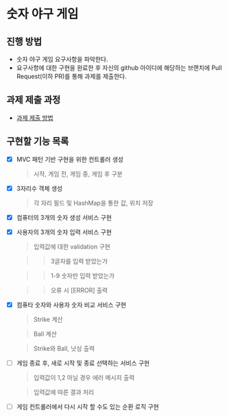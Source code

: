# 숫자 야구 게임
## 진행 방법
* 숫자 야구 게임 요구사항을 파악한다.
* 요구사항에 대한 구현을 완료한 후 자신의 github 아이디에 해당하는 브랜치에 Pull Request(이하 PR)를 통해 과제를 제출한다.

## 과제 제출 과정
* [과제 제출 방법](https://github.com/next-step/nextstep-docs/tree/master/precourse)


## 구현할 기능 목록

- [X] MVC 패턴 기반 구현을 위한 컨트롤러 생성
  
  > 시작, 게임 전, 게임 중, 게임 후 구분
- [X] 3자리수 객체 생성
  
  > 각 자리 필드 및 HashMap을 통한 값, 위치 저장
- [X] 컴퓨터의 3개의 숫자 생성 서비스 구현
- [X] 사용자의 3개의 숫자 입력 서비스 구현
  
  > 입력값에 대한 validation 구현
  
  >>3글자를 입력 받았는가

  >>1-9 숫자만 입력 받았는가
  
  >> 오류 시 [ERROR] 출력
- [X] 컴퓨타 숫자와 사용자 숫자 비교 서비스 구현
  
  > Strike 계산

  > Ball 계산

  > Strike와 Ball, 낫싱 출력
- [ ] 게임 종료 후, 새로 시작 및 종료 선택하는 서비스 구현
  
  > 입력값이 1,2 아닐 경우 에러 메시지 출력

  > 입력값에 따른 결과 처리
- [ ] 게임 컨트롤러에서 다시 시작 할 수도 있는 순환 로직 구현
